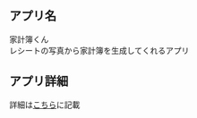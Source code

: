## アプリ名
家計簿くん<br>
レシートの写真から家計簿を生成してくれるアプリ

## アプリ詳細
詳細は[こちら](https://github.com/AyumuOgasawara/receipt-scanner/blob/main/architecture/RequirementDefinition/defenition.md)に記載
